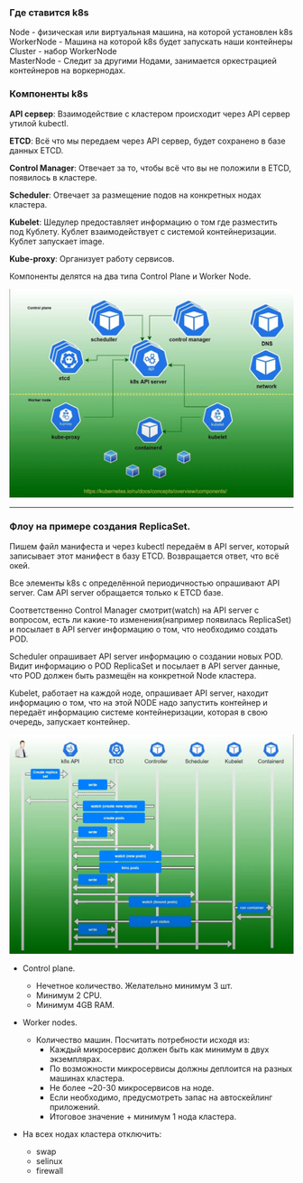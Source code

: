 ### Где ставится k8s
Node - физическая или виртуальная машина, на которой установлен k8s  
WorkerNode - Машина на которой k8s будет запускать наши контейнеры  
Cluster - набор WorkerNode  
MasterNode - Следит за другими Нодами, занимается оркестрацией контейнеров на воркернодах.  

### Компоненты k8s 

**API сервер**: Взаимодействие с кластером происходит через API сервер утилой kubectl.  

**ETCD**: Всё что мы передаем через API сервер, будет сохранено в базе данных ETCD.  

**Control Manager**: Отвечает за то, чтобы всё что вы не положили в ETCD, появилось в кластере.  

**Scheduler**: Отвечает за размещение подов на конкретных нодах кластера.  

**Kubelet**: Шедулер предоставляет информацию о том где разместить под Кублету. Кублет взаимодействует с системой
контейнеризации. Кублет запускает image.  

**Kube-proxy**: Организует работу сервисов.  

Компоненты делятся на два типа Control Plane и Worker Node.

![Components](k8s-step-by-step/00-planning/Components.png)

---

### Флоу на примере создания ReplicaSet.  

Пишем файл манифеста и через kubectl передаём в API server, который записывает этот манифест в базу ETCD. Возвращается ответ, что всё окей.  

Все элементы k8s с определённой периодичностью опрашивают API server. Сам API server обращается только к ETCD базе.  

Соответственно Control Manager смотрит(watch) на API server с вопросом, есть ли какие-то изменения(например появилась ReplicaSet) и 
посылает в API server информацию о том, что необходимо создать POD.  

Scheduler опрашивает API server информацию о создании новых POD. Видит информацию о POD ReplicaSet и посылает в API server 
данные, что POD должен быть размещён на конкретной Node кластера.  

Kubelet, работает на каждой ноде, опрашивает API server, находит информацию о том, что на этой NODE надо запустить контейнер и 
передаёт информацию системе контейнеризации, которая в свою очередь, запускает контейнер.

![img.png](k8s-step-by-step/00-planning/flow.png)


- Control plane.
    - Нечетное количество. Желательно минимум 3 шт.
    - Минимум 2 CPU.
    - Минимум 4GB RAM.

- Worker nodes.
    - Количество машин. Посчитать потребности исходя из:
      - Каждый микросервис должен быть как минимум в двух экземплярах.
      - По возможности микросервисы должны деплоится на разных машинах кластера.
      - Не более ~20-30 микросервисов на ноде.
      - Если необходимо, предусмотреть запас на автоскейлинг приложений.
      - Итоговое значение + минимум 1 нода кластера.

- На всех нодах кластера отключить:
    - swap
    - selinux
    - firewall